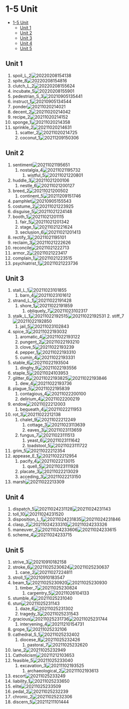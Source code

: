 # 1-5 Unit

- [1-5 Unit](#1-5-unit)
  - [Unit 1](#unit-1)
  - [Unit 2](#unit-2)
  - [Unit 3](#unit-3)
  - [Unit 4](#unit-4)
  - [Unit 5](#unit-5)

## Unit 1

1. spoil_L_2![20220208154138](https://raw.githubusercontent.com/Logible/Image/main/note_image/20220208154138.png)
2. spite_8![20220208154816](https://raw.githubusercontent.com/Logible/Image/main/note_image/20220208154816.png)
3. clutch_L_2![20220208155624](https://raw.githubusercontent.com/Logible/Image/main/note_image/20220208155624.png)
4. incubate_5![20220208155901](https://raw.githubusercontent.com/Logible/Image/main/note_image/20220208155901.png)
5. pedestrian_S_3![20210905135441](https://raw.githubusercontent.com/Logible/Image/main/note_image/20210905135441.png)
6. instruct_1![20210905134544](https://raw.githubusercontent.com/Logible/Image/main/note_image/20210905134544.png)
7. ponder![20211020214021](https://raw.githubusercontent.com/Logible/Image/main/note_image/20211020214021.png)
8. decent_2![20211020214042](https://raw.githubusercontent.com/Logible/Image/main/note_image/20211020214042.png)
9. recipe_2![20211020214152](https://raw.githubusercontent.com/Logible/Image/main/note_image/20211020214152.png)
10. sponge_1![20211020214358](https://raw.githubusercontent.com/Logible/Image/main/note_image/20211020214358.png)
11. sprinkle_2![20211020214631](https://raw.githubusercontent.com/Logible/Image/main/note_image/20211020214631.png)
    1. scatter_2![20211020214725](https://raw.githubusercontent.com/Logible/Image/main/note_image/20211020214725.png)
    2. coconut_1![20211209150306](https://raw.githubusercontent.com/Logible/Image/main/note_image/20211209150306.png)

## Unit 2

1. sentiment![20211021195651](https://raw.githubusercontent.com/Logible/Image/main/note_image/20211021195651.png)
   1. nostalgia_4![20211021195732](https://raw.githubusercontent.com/Logible/Image/main/note_image/20211021195732.png)
      1. wistful_5![20211021220801](https://raw.githubusercontent.com/Logible/Image/main/note_image/20211021220801.png)
2. huddle_3![20211021200106](https://raw.githubusercontent.com/Logible/Image/main/note_image/20211021200106.png)
   1. nestle_6![20211021200127](https://raw.githubusercontent.com/Logible/Image/main/note_image/20211021200127.png)
3. breed_2![20211021200502](https://raw.githubusercontent.com/Logible/Image/main/note_image/20211021200502.png)
   1. continent_5![20211209151746](https://raw.githubusercontent.com/Logible/Image/main/note_image/20211209151746.png)
4. pamphlet![20210905155543](https://raw.githubusercontent.com/Logible/Image/main/note_image/20210905155543.png)
5. costume_2![20211021223925](https://raw.githubusercontent.com/Logible/Image/main/note_image/20211021223925.png)
6. disguise_5![20211021224148](https://raw.githubusercontent.com/Logible/Image/main/note_image/20211021224148.png)
7. booth_1![20211021201115](https://raw.githubusercontent.com/Logible/Image/main/note_image/20211021201115.png)
   1. fair_5![20211021201342](https://raw.githubusercontent.com/Logible/Image/main/note_image/20211021201342.png)
   2. stage_1![20211021221624](https://raw.githubusercontent.com/Logible/Image/main/note_image/20211021221624.png)
   3. seclusion_6![20211021201413](https://raw.githubusercontent.com/Logible/Image/main/note_image/20211021201413.png)
8. rectify_3![20211021195101](https://raw.githubusercontent.com/Logible/Image/main/note_image/20211021195101.png)
9. reclaim_3![20211021222626](https://raw.githubusercontent.com/Logible/Image/main/note_image/20211021222626.png)
10. reconcile![20211021222713](https://raw.githubusercontent.com/Logible/Image/main/note_image/20211021222713.png)
11. armor_2![20211021223417](https://raw.githubusercontent.com/Logible/Image/main/note_image/20211021223417.png)
12. complain_1![20211021223515](https://raw.githubusercontent.com/Logible/Image/main/note_image/20211021223515.png)
13. psychiatrist_1![20211021223736](https://raw.githubusercontent.com/Logible/Image/main/note_image/20211021223736.png)

## Unit 3

1. stall_L_1![20211023101855](https://raw.githubusercontent.com/Logible/Image/main/note_image/20211023101855.png)
   1. barn_4![20211023101612](https://raw.githubusercontent.com/Logible/Image/main/note_image/20211023101612.png)
2. strand_L_1![20211022191428](https://raw.githubusercontent.com/Logible/Image/main/note_image/20211022191428.png)
   1. shore_1![20211022191859](https://raw.githubusercontent.com/Logible/Image/main/note_image/20211022191859.png)
      1. obliquely_7![20211023102317](https://raw.githubusercontent.com/Logible/Image/main/note_image/20211023102317.png)
3. stalk_L_1![20211022192515](https://raw.githubusercontent.com/Logible/Image/main/note_image/20211022192515.png)![20211022192531](https://raw.githubusercontent.com/Logible/Image/main/note_image/20211022192531.png)
   2. stiff_7![20211022192850](https://raw.githubusercontent.com/Logible/Image/main/note_image/20211022192850.png)
      1. jail_5![20211023102843](https://raw.githubusercontent.com/Logible/Image/main/note_image/20211023102843.png)
4. spice_3![20211022193032](https://raw.githubusercontent.com/Logible/Image/main/note_image/20211022193032.png)
   1. aromatic_4![20211022193122](https://raw.githubusercontent.com/Logible/Image/main/note_image/20211022193122.png)
   2. pungent_2![20211022193210](https://raw.githubusercontent.com/Logible/Image/main/note_image/20211022193210.png)
   3. clove_5![20211022193239](https://raw.githubusercontent.com/Logible/Image/main/note_image/20211022193239.png)
   4. pepper_1![20211022193310](https://raw.githubusercontent.com/Logible/Image/main/note_image/20211022193310.png)
   5. cumin_4![20211022193331](https://raw.githubusercontent.com/Logible/Image/main/note_image/20211022193331.png)
5. stable_6![20211022193504](https://raw.githubusercontent.com/Logible/Image/main/note_image/20211022193504.png)
   1. dinghy_9![20211022193556](https://raw.githubusercontent.com/Logible/Image/main/note_image/20211022193556.png)
6. staple_5![20211024103953](https://raw.githubusercontent.com/Logible/Image/main/note_image/20211024103953.png)
7. glitter_6![20211022193825](https://raw.githubusercontent.com/Logible/Image/main/note_image/20211022193825.png)![20211022193846](https://raw.githubusercontent.com/Logible/Image/main/note_image/20211022193846.png)
   1. dew_4![20211022193736](https://raw.githubusercontent.com/Logible/Image/main/note_image/20211022193736.png)
8. plague_5![20211022195839](https://raw.githubusercontent.com/Logible/Image/main/note_image/20211022195839.png)
   1. contagious_4![20211022200100](https://raw.githubusercontent.com/Logible/Image/main/note_image/20211022200100.png)
   2. delirium_4![20211022200219](https://raw.githubusercontent.com/Logible/Image/main/note_image/20211022200219.png)
9. endow![20211022212003](https://raw.githubusercontent.com/Logible/Image/main/note_image/20211022212003.png)
   1. bequeath_4![20211022211953](https://raw.githubusercontent.com/Logible/Image/main/note_image/20211022211953.png)
10. rot_3![20211022212138](https://raw.githubusercontent.com/Logible/Image/main/note_image/20211022212138.png)
    1. chalet_9![20211022212249](https://raw.githubusercontent.com/Logible/Image/main/note_image/20211022212249.png)
       1. cottage_3![20211023113639](https://raw.githubusercontent.com/Logible/Image/main/note_image/20211023113639.png)
       2. eaves_3![20211023113659](https://raw.githubusercontent.com/Logible/Image/main/note_image/20211023113659.png)
    2. fungus_7![20211023111513](https://raw.githubusercontent.com/Logible/Image/main/note_image/20211023111513.png)
       1. yeast_6![20211023111642](https://raw.githubusercontent.com/Logible/Image/main/note_image/20211023111642.png)
       2. toadstool_5![20211023111722](https://raw.githubusercontent.com/Logible/Image/main/note_image/20211023111722.png)
11. grim_5![20211022212354](https://raw.githubusercontent.com/Logible/Image/main/note_image/20211022212354.png)
12. appease_E_1![20211022212954](https://raw.githubusercontent.com/Logible/Image/main/note_image/20211022212954.png)
    1. pacify_4![20211022213015](https://raw.githubusercontent.com/Logible/Image/main/note_image/20211022213015.png)
       1. quell_5![20211023111928](https://raw.githubusercontent.com/Logible/Image/main/note_image/20211023111928.png)
    2. placate_3![20211022213029](https://raw.githubusercontent.com/Logible/Image/main/note_image/20211022213029.png)
    3. acceding_3![20211022213150](https://raw.githubusercontent.com/Logible/Image/main/note_image/20211022213150.png)
13. marsh![20211022213309](https://raw.githubusercontent.com/Logible/Image/main/note_image/20211022213309.png)

## Unit 4

1. dispatch_5![20211024231128](https://raw.githubusercontent.com/Logible/Image/main/note_image/20211024231128.png)![20211024231143](https://raw.githubusercontent.com/Logible/Image/main/note_image/20211024231143.png)
2. toll_10![20211024231520](https://raw.githubusercontent.com/Logible/Image/main/note_image/20211024231520.png)
3. disposition_L_1![20211024231835](https://raw.githubusercontent.com/Logible/Image/main/note_image/20211024231835.png)![20211024231846](https://raw.githubusercontent.com/Logible/Image/main/note_image/20211024231846.png)
4. clasp_2![20211024233310](https://raw.githubusercontent.com/Logible/Image/main/note_image/20211024233310.png)![20211024233326](https://raw.githubusercontent.com/Logible/Image/main/note_image/20211024233326.png)
5. maneuver_2![20211024233606](https://raw.githubusercontent.com/Logible/Image/main/note_image/20211024233606.png)![20211024233615](https://raw.githubusercontent.com/Logible/Image/main/note_image/20211024233615.png)
6. scheme_4![20211024233715](https://raw.githubusercontent.com/Logible/Image/main/note_image/20211024233715.png)

## Unit 5

1. strive_3![20210910182158](https://raw.githubusercontent.com/Logible/Image/main/note_image/20210910182158.png)
2. stroke_6![20211025230624](https://raw.githubusercontent.com/Logible/Image/main/note_image/20211025230624.png)![20211025230637](https://raw.githubusercontent.com/Logible/Image/main/note_image/20211025230637.png)
   1. cane_2![20211027224811](https://raw.githubusercontent.com/Logible/Image/main/note_image/20211027224811.png)
3. stroll_1![20210910183547](https://raw.githubusercontent.com/Logible/Image/main/note_image/20210910183547.png)
4. beam_1![20211025230920](https://raw.githubusercontent.com/Logible/Image/main/note_image/20211025230920.png)![20211025230930](https://raw.githubusercontent.com/Logible/Image/main/note_image/20211025230930.png)
   1. timber_7![20211025230824](https://raw.githubusercontent.com/Logible/Image/main/note_image/20211025230824.png)
      1. carpentry_5![20211026104133](https://raw.githubusercontent.com/Logible/Image/main/note_image/20211026104133.png)
5. stumble_4![20211025231040](https://raw.githubusercontent.com/Logible/Image/main/note_image/20211025231040.png)
6. stun![20211025231143](https://raw.githubusercontent.com/Logible/Image/main/note_image/20211025231143.png)
   1. daze_6![20211025231302](https://raw.githubusercontent.com/Logible/Image/main/note_image/20211025231302.png)
   2. tragedy_3![20211025231543](https://raw.githubusercontent.com/Logible/Image/main/note_image/20211025231543.png)
7. gracious![20211025231736](https://raw.githubusercontent.com/Logible/Image/main/note_image/20211025231736.png)![20211025231744](https://raw.githubusercontent.com/Logible/Image/main/note_image/20211025231744.png)
   1. intervening_4![20211210154731](https://raw.githubusercontent.com/Logible/Image/main/note_image/20211210154731.png)
8. grope_1![20211025232106](https://raw.githubusercontent.com/Logible/Image/main/note_image/20211025232106.png)
9. cathedral_S_1![20211025232402](https://raw.githubusercontent.com/Logible/Image/main/note_image/20211025232402.png)
   1. diocese_8![20211025232426](https://raw.githubusercontent.com/Logible/Image/main/note_image/20211025232426.png)
      1. pastoral_7![20211025232620](https://raw.githubusercontent.com/Logible/Image/main/note_image/20211025232620.png)
10. lane_2![20211025232949](https://raw.githubusercontent.com/Logible/Image/main/note_image/20211025232949.png)
11. Catholicism![20211212103653](https://raw.githubusercontent.com/Logible/Image/main/note_image/20211212103653.png)
12. feasible_5![20211025233040](https://raw.githubusercontent.com/Logible/Image/main/note_image/20211025233040.png)
    1. excavation_3![20211102193525](https://raw.githubusercontent.com/Logible/Image/main/note_image/20211102193525.png)
       1. archaeological_2![20211102193613](https://raw.githubusercontent.com/Logible/Image/main/note_image/20211102193613.png)
13. escort![20211025233249](https://raw.githubusercontent.com/Logible/Image/main/note_image/20211025233249.png)
14. liability_1![20211025233650](https://raw.githubusercontent.com/Logible/Image/main/note_image/20211025233650.png)
15. elite![20211025233509](https://raw.githubusercontent.com/Logible/Image/main/note_image/20211025233509.png)
16. pedal_2![20211025232239](https://raw.githubusercontent.com/Logible/Image/main/note_image/20211025232239.png)
17. chronic_2![20211025232306](https://raw.githubusercontent.com/Logible/Image/main/note_image/20211025232306.png)
18. discern_5![20211211101444](https://raw.githubusercontent.com/Logible/Image/main/note_image/20211211101444.png)
